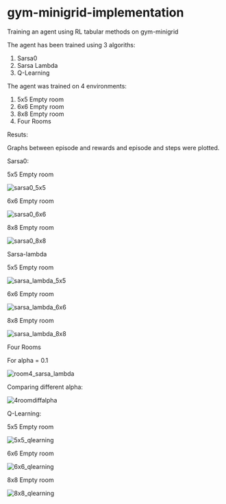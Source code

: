 # gym-minigrid-implementation
Training an agent using RL tabular methods on gym-minigrid

The agent has been trained using 3 algoriths:
  1. Sarsa0
  2. Sarsa Lambda
  3. Q-Learning

The agent was trained on 4 environments:
  1. 5x5 Empty room
  2. 6x6 Empty room
  3. 8x8 Empty room
  4. Four Rooms
  
Resuts:

Graphs between episode and rewards and episode and steps were plotted.

Sarsa0:

5x5 Empty room

![sarsa0_5x5](https://user-images.githubusercontent.com/88096518/136146038-0c203710-10da-49c3-8bee-04ca42677cf9.png)

6x6 Empty room

![sarsa0_6x6](https://user-images.githubusercontent.com/88096518/136146198-7f3121e5-3a1c-4f6d-ae68-cd906dac720e.png)

8x8 Empty room

![sarsa0_8x8](https://user-images.githubusercontent.com/88096518/136146527-057c1236-f004-43ad-bc70-e253004eb6c0.png)

Sarsa-lambda

5x5 Empty room

![sarsa_lambda_5x5](https://user-images.githubusercontent.com/88096518/136146679-0ac31285-d0e5-497b-8b93-2b0010062fcb.png)

6x6 Empty room

![sarsa_lambda_6x6](https://user-images.githubusercontent.com/88096518/136146753-914d599e-da0b-49b3-8b0b-b40ec7e22354.png)

8x8 Empty room

![sarsa_lambda_8x8](https://user-images.githubusercontent.com/88096518/136146791-91f28f44-fdb7-4cb5-a5cc-3758988bcaa4.png)

Four Rooms

For alpha = 0.1

![room4_sarsa_lambda](https://user-images.githubusercontent.com/88096518/136146872-55d99781-ef6b-4492-8161-4e359dcd32b2.png)

Comparing different alpha:

![4roomdiffalpha](https://user-images.githubusercontent.com/88096518/136146926-61a95f3d-bfe8-4351-acb6-a633379f4f1b.png)

Q-Learning:

5x5 Empty room

![5x5_qlearning](https://user-images.githubusercontent.com/88096518/136147003-195e5b59-c01f-4cbf-8ef8-4e257d2f9ee8.png)

6x6 Empty room

![6x6_qlearning](https://user-images.githubusercontent.com/88096518/136147084-2a1d9dc9-2b1b-4a64-9a37-cb098d75e2cf.png)

8x8 Empty room

![8x8_qlearning](https://user-images.githubusercontent.com/88096518/136147113-274a98c3-e0c1-45b7-a182-2c6c8a4dbb2d.png)



